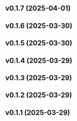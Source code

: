 ## v0.1.7 (2025-04-01)

## v0.1.6 (2025-03-30)

## v0.1.5 (2025-03-30)

## v0.1.4 (2025-03-29)

## v0.1.3 (2025-03-29)

## v0.1.2 (2025-03-29)

## v0.1.1 (2025-03-29)
